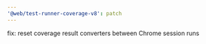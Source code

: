 ```yaml
---
'@web/test-runner-coverage-v8': patch
---
```


fix: reset coverage result converters between Chrome session runs
